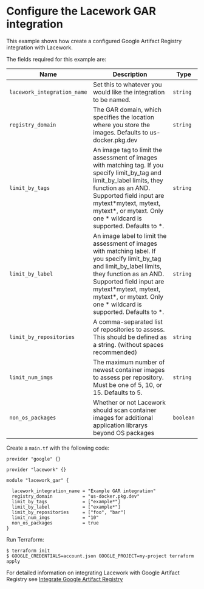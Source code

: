 # Configure the Lacework GAR integration

This example shows how create a configured Google Artifact Registry integration with Lacework.

The fields required for this example are:

| Name | Description | Type |
|------|-------------|------|
| `lacework_integration_name` | Set this to whatever you would like the integration to be named. | `string` |
| `registry_domain` | The GAR domain, which specifies the location where you store the images. Defaults to us-docker.pkg.dev| `string` |
| `limit_by_tags` | An image tag to limit the assessment of images with matching tag. If you specify limit_by_tag and limit_by_label limits, they function as an AND. Supported field input are mytext\*mytext, mytext, mytext\*, or mytext. Only one \* wildcard is supported. Defaults to \*. | `string` |
| `limit_by_label` | An image label to limit the assessment of images with matching label. If you specify limit_by_tag and limit_by_label limits, they function as an AND. Supported field input are mytext\*mytext, mytext, mytext\*, or mytext. Only one \* wildcard is supported. Defaults to \*. | `string` |
| `limit_by_repositories` | A comma-separated list of repositories to assess. This should be defined as a string. (without spaces recommended) | `string` |
| `limit_num_imgs` | The maximum number of newest container images to assess per repository. Must be one of 5, 10, or 15. Defaults to 5. | `string` |
|`non_os_packages` | Whether or not Lacework should scan container images for additional application librarys beyond OS packages | `boolean`|


Create a `main.tf` with the following code:

```hcl
provider "google" {}

provider "lacework" {}

module "lacework_gar" {

  lacework_integration_name = "Example GAR integration"
  registry_domain           = "us-docker.pkg.dev"
  limit_by_tags             = ["example*"]
  limit_by_label            = ["example*"]
  limit_by_repositories     = ["foo", "bar"]
  limit_num_imgs            = "10"
  non_os_packages           = true
}
```

Run Terraform:
```
$ terraform init
$ GOOGLE_CREDENTIALS=account.json GOOGLE_PROJECT=my-project terraform apply
```

For detailed information on integrating Lacework with Google Artifact Registry see [Integrate Google Artifact Registry](https://docs.lacework.com/integrate-google-artifact-registry)

